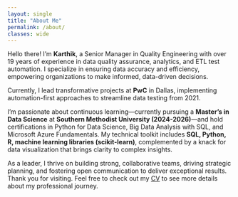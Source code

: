 ```yaml
---
layout: single
title: "About Me"
permalink: /about/
classes: wide
---
```


Hello there! I’m **Karthik**, a Senior Manager in Quality Engineering with over 19 years of experience in data quality assurance, analytics, and ETL test automation. I specialize in ensuring data accuracy and efficiency, empowering organizations to make informed, data-driven decisions.

Currently, I lead transformative projects at **PwC** in Dallas, implementing automation-first approaches to streamline data testing from 2021. 

I’m passionate about continuous learning—currently pursuing a **Master’s in Data Science** at **Southern Methodist University (2024-2026)**—and hold certifications in Python for Data Science, Big Data Analysis with SQL, and Microsoft Azure Fundamentals. My technical toolkit includes **SQL, Python, R, machine learning libraries (scikit-learn)**, complemented by a knack for data visualization that brings clarity to complex insights.

As a leader, I thrive on building strong, collaborative teams, driving strategic planning, and fostering open communication to deliver exceptional results. Thank you for visiting. Feel free to check out my [CV](/cv) to see more details about my professional journey.
